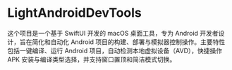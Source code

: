 # LightAndroidDevTools
这个项目是一个基于 SwiftUI 开发的 macOS 桌面工具，专为 Android 开发者设计，旨在简化和自动化 Android   项目的构建、部署与模拟器控制操作。主要特性包括一键编译、运行 Android 项目，自动检测本地虚拟设备（AVD），快捷操作 APK   安装与编译类型选择，并支持窗口置顶和简洁模式切换。
